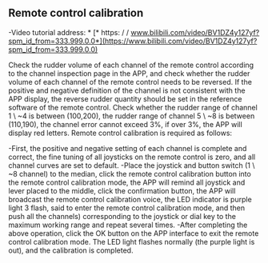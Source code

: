 
## Remote control calibration

-Video tutorial address: * [* https: / / www.bilibili.com/video/BV1DZ4y127yf?spm_id_from=333.999.0.0*](https://www.bilibili.com/video/BV1DZ4y127yf?spm_id_from=333.999.0.0)

 Check the rudder volume of each channel of the remote control according to the channel inspection page in the APP, and check whether the rudder volume of each channel of the remote control needs to be reversed. If the positive and negative definition of the channel is not consistent with the APP display, the reverse rudder quantity should be set in the reference software of the remote control. Check whether the rudder range of channel 1 \ ~4 is between (100,200), the rudder range of channel 5 \ ~8 is between (110,190), the channel error cannot exceed 3%, if over 3%, the APP will display red letters. Remote control calibration is required as follows:

-First, the positive and negative setting of each channel is complete and correct, the fine tuning of all joysticks on the remote control is zero, and all channel curves are set to default.
-Place the joystick and button switch (1 \ ~8 channel) to the median, click the remote control calibration button into the remote control calibration mode, the APP will remind all joystick and lever placed to the middle, click the confirmation button, the APP will broadcast the remote control calibration voice, the LED indicator is purple light 3 flash, said to enter the remote control calibration mode, and then push all the channels) corresponding to the joystick or dial key to the maximum working range and repeat several times.
-After completing the above operation, click the OK button on the APP interface to exit the remote control calibration mode. The LED light flashes normally (the purple light is out), and the calibration is completed.

